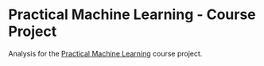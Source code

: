 Practical Machine Learning - Course Project
===========================================

Analysis for the [Practical Machine Learning](https://www.coursera.org/course/predmachlearn) course project.
